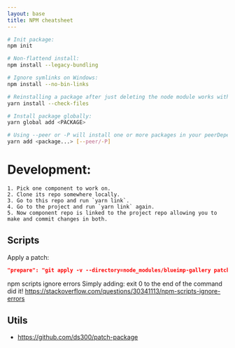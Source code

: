```yaml
---
layout: base
title: NPM cheatsheet
---
```


```sh
# Init package:
npm init

# Non-flattend install:
npm install --legacy-bundling

# Ignore symlinks on Windows:
npm install --no-bin-links

# Reinstalling a package after just deleting the node module works with:
yarn install --check-files

# Install package globally:
yarn global add <PACKAGE>

# Using --peer or -P will install one or more packages in your peerDependencies.
yarn add <package...> [--peer/-P]
```

# Development:
    1. Pick one component to work on.
    2. Clone its repo somewhere locally.
    3. Go to this repo and run `yarn link`.
    4. Go to the project and run `yarn link` again.
    5. Now component repo is linked to the project repo allowing you to make and commit changes in both.

## Scripts

Apply a patch:
```json
"prepare": "git apply -v --directory=node_modules/blueimp-gallery patches/blueimp-gallery+2.32.0.patch && yarn --cwd=node_modules/blueimp-gallery build:jquery || exit 0"
```


npm scripts ignore errors
Simply adding: exit 0 to the end of the command did it!
https://stackoverflow.com/questions/30341113/npm-scripts-ignore-errors

## Utils

* https://github.com/ds300/patch-package
